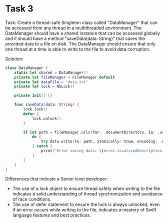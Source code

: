 # Task 3

Task: Create a thread-safe Singleton class called "DataManager" that can be
accessed from any thread in a multithreaded environment. The DataManager should
have a shared instance that can be accessed globally and it should have a method
"saveData(data: String)" that saves the provided data to a file on disk. The
DataManager should ensure that only one thread at a time is able to write to the
file to avoid data corruption.

Solution:

```swift
class DataManager {
    static let shared = DataManager()
    private let fileManager = FileManager.default
    private let dataFile = "data.txt"
    private let lock = NSLock()

    private init() {}

    func saveData(data: String) {
        lock.lock()
        defer {
            lock.unlock()
        }

        if let path = fileManager.urls(for: .documentDirectory, in: .userDomainMask).first?.appendingPathComponent(dataFile) {
            do {
                try data.write(to: path, atomically: true, encoding: .utf8)
            } catch {
                print("Error saving data: \(error.localizedDescription)")
            }
        }
    }
}
```

Differences that indicate a Senior level developer:

-   The use of a lock object to ensure thread safety when writing to the file
    indicates a solid understanding of thread synchronization and avoidance of
    race conditions.
-   The use of defer statement to ensure the lock is always unlocked, even if an
    error occurs while writing to the file, indicates a mastery of Swift
    language features and best practices.
